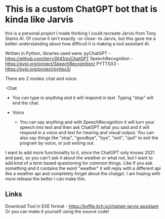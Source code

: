 # This is a custom ChatGPT bot that is kinda like Jarvis

this is a personal project I made thinking I could recreate Jarvis from Tony Starks AI. Of course it isn't exactly -or close- to Jarvis, but this gave me a better understanding about how difficult it is making a tool assistant AI.

Written in Python, libraries used were:
pyChatGPT - https://github.com/terry3041/pyChatGPT
SpeechRecognition - https://pypi.org/project/SpeechRecognition/
PYTTSX3 - https://pypi.org/project/pyttsx3/

There are 2 modes: chat and voice:

 -Chat
   - You can type in anything and it will respond in text. Typing "stop" will end the chat.
   
 - Voice
   - You can say anything and with SpeechRecognition it will turn your speech into text and then ask ChatGPT what you said and it will respond in a voice and text for hearing and visual output. You can also say things like "stop", "goodbye", "bye", "exit", "quit" to exit the program by voice, or just exiting out.
   
I want to add more functionality to it, since the ChatGPT only knows 2021 and past, so you can't ask it about the weather or what not, but I want to add kind of a term based questioning for common things. Like if you ask something and it contains the word "weather" it will reply with a different api like a weather api and completely forget about the chatgpt. I am hoping with more release the better I can make this.

## Links

Download Tool in EXE format - https://kxffie.itch.io/chatgpt-jarvis-assistant
Or you can make it yourself using the source code!
